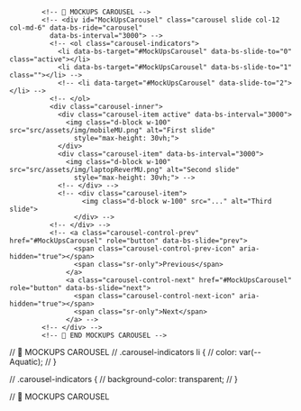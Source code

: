 
            <!-- 🎠 MOCKUPS CAROUSEL -->
            <!-- <div id="MockUpsCarousel" class="carousel slide col-12 col-md-6" data-bs-ride="carousel"
              data-bs-interval="3000"> -->
              <!-- <ol class="carousel-indicators">
                <li data-bs-target="#MockUpsCarousel" data-bs-slide-to="0" class="active"></li>
                <li data-bs-target="#MockUpsCarousel" data-bs-slide-to="1" class=""></li> -->
                <!-- <li data-target="#MockUpsCarousel" data-slide-to="2"></li> -->
              <!-- </ol>
              <div class="carousel-inner">
                <div class="carousel-item active" data-bs-interval="3000">
                  <img class="d-block w-100" src="src/assets/img/mobileMU.png" alt="First slide"
                    style="max-height: 30vh;">
                </div>
                <div class="carousel-item" data-bs-interval="3000">
                  <img class="d-block w-100" src="src/assets/img/laptopReverMU.png" alt="Second slide"
                    style="max-height: 30vh;"> -->
                <!-- </div> -->
                <!-- <div class="carousel-item">
                      <img class="d-block w-100" src="..." alt="Third slide">
                    </div> -->
              <!-- </div> -->
              <!-- <a class="carousel-control-prev" href="#MockUpsCarousel" role="button" data-bs-slide="prev">
                    <span class="carousel-control-prev-icon" aria-hidden="true"></span>
                    <span class="sr-only">Previous</span>
                  </a>
                  <a class="carousel-control-next" href="#MockUpsCarousel" role="button" data-bs-slide="next">
                    <span class="carousel-control-next-icon" aria-hidden="true"></span>
                    <span class="sr-only">Next</span>
                  </a> -->
            <!-- </div> -->
            <!-- 🎠 END MOCKUPS CAROUSEL -->

//  🎠 MOCKUPS CAROUSEL
// .carousel-indicators li {
//   color: var(--Aquatic);
// }

// .carousel-indicators {
//   background-color: transparent;
// }


//  🎠 MOCKUPS CAROUSEL
